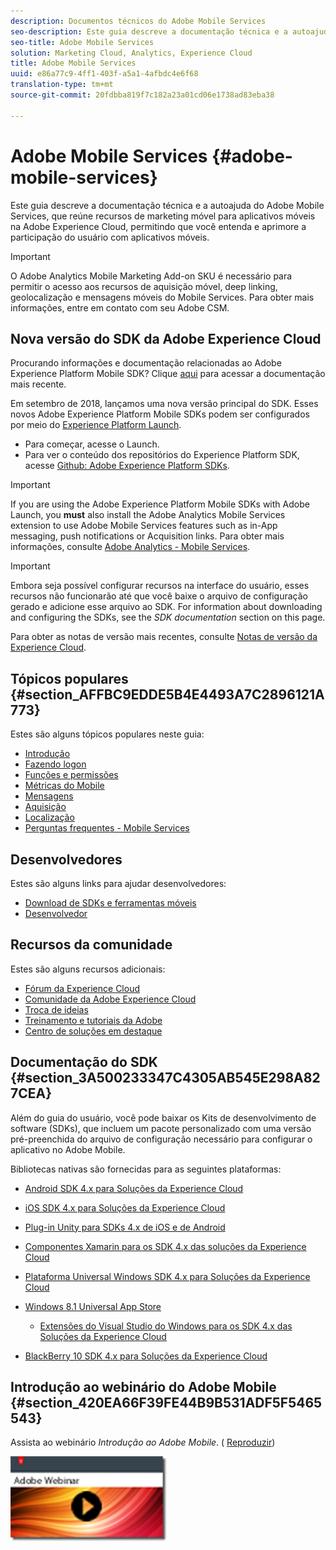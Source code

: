 ```yaml
---
description: Documentos técnicos do Adobe Mobile Services
seo-description: Este guia descreve a documentação técnica e a autoajuda do Adobe Mobile Services, que reúne recursos de marketing móvel para aplicativos móveis na Adobe Experience Cloud, permitindo que você entenda e aprimore a participação do usuário com aplicativos móveis.
seo-title: Adobe Mobile Services
solution: Marketing Cloud, Analytics, Experience Cloud
title: Adobe Mobile Services
uuid: e86a77c9-4ff1-403f-a5a1-4afbdc4e6f68
translation-type: tm+mt
source-git-commit: 20fdbba819f7c182a23a01cd06e1738ad83eba38

---
```



# Adobe Mobile Services {#adobe-mobile-services}

Este guia descreve a documentação técnica e a autoajuda do Adobe Mobile Services, que reúne recursos de marketing móvel para aplicativos móveis na Adobe Experience Cloud, permitindo que você entenda e aprimore a participação do usuário com aplicativos móveis.

>[!IMPORTANT]
>
>O Adobe Analytics Mobile Marketing Add-on SKU é necessário para permitir o acesso aos recursos de aquisição móvel, deep linking, geolocalização e mensagens móveis do Mobile Services. Para obter mais informações, entre em contato com seu Adobe CSM.

## Nova versão do SDK da Adobe Experience Cloud

Procurando informações e documentação relacionadas ao Adobe Experience Platform Mobile SDK? Clique [aqui](https://aep-sdks.gitbook.io/docs/) para acessar a documentação mais recente.

Em setembro de 2018, lançamos uma nova versão principal do SDK. Esses novos Adobe Experience Platform Mobile SDKs podem ser configurados por meio do [Experience Platform Launch](https://www.adobe.com/experience-platform/launch.html).

* Para começar, acesse o Launch.
* Para ver o conteúdo dos repositórios do Experience Platform SDK, acesse [Github: Adobe Experience Platform SDKs](https://github.com/Adobe-Marketing-Cloud/acp-sdks).

>[!IMPORTANT]
>
> If you are using the Adobe Experience Platform Mobile SDKs with Adobe Launch, you **must** also install the Adobe Analytics Mobile Services extension to use Adobe Mobile Services features such as in-App messaging, push notifications or Acquisition links. Para obter mais informações, consulte [Adobe Analytics - Mobile Services](https://aep-sdks.gitbook.io/docs/using-mobile-extensions/adobe-analytics-mobile-services).

>[!IMPORTANT]
>
>Embora seja possível configurar recursos na interface do usuário, esses recursos não funcionarão até que você baixe o arquivo de configuração gerado e adicione esse arquivo ao SDK. For information about downloading and configuring the SDKs, see the *SDK documentation* section on this page.

Para obter as notas de versão mais recentes, consulte [Notas de versão da Experience Cloud](https://docs.adobe.com/content/help/en/release-notes/experience-cloud/current.html).

## Tópicos populares {#section_AFFBC9EDDE5B4E4493A7C2896121A773}

Estes são alguns tópicos populares neste guia:

* [Introdução](/help/using/gs/gs.md)
* [Fazendo logon](/help/using/gs/gs-signin.md)
* [Funções e permissões](/help/using/gs/c-mob-roles-and-permissions.md)
* [Métricas do Mobile](/help/using/gs/metrics/metrics.md)
* [Mensagens](/help/using/in-app-messaging/in-app-messaging.md)
* [Aquisição](/help/using/acquisition-main/acquisition-main.md)
* [Localização](/help/using/location/c-location-overview.md)
* [Perguntas frequentes - Mobile Services](/help/using/faq-mobile.md)

## Desenvolvedores

Estes são alguns links para ajudar desenvolvedores:

* [Download de SDKs e ferramentas móveis](/help/using/c-manage-app-settings/c-mob-confg-app/t-config-analytics/download-sdk.md)
* [Desenvolvedor](https://marketing.adobe.com/resources/help/en_US/reference/developer.html)

## Recursos da comunidade

Estes são alguns recursos adicionais:

* [Fórum da Experience Cloud](https://forums.adobe.com/community/experience-cloud)
* [Comunidade da Adobe Experience Cloud](https://helpx.adobe.com/marketing-cloud.html?promoid=KAWSE)
* [Troca de ideias](https://forums.adobe.com/community/experience-cloud/analytics-cloud/analytics)
* [Treinamento e tutoriais da Adobe](https://helpx.adobe.com/learning.html?promoid=KAUDK)
* [Centro de soluções em destaque](https://www.adobe.com/marketing-cloud.html)

## Documentação do SDK {#section_3A500233347C4305AB545E298A827CEA}

Além do guia do usuário, você pode baixar os Kits de desenvolvimento de software (SDKs), que incluem um pacote personalizado com uma versão pré-preenchida do arquivo de configuração necessário para configurar o aplicativo no Adobe Mobile.

Bibliotecas nativas são fornecidas para as seguintes plataformas:

* [Android SDK 4.x para Soluções da Experience Cloud](https://docs.adobe.com/content/help/en/mobile-services/android/overview.html)

* [iOS SDK 4.x para Soluções da Experience Cloud](https://docs.adobe.com/content/help/en/mobile-services/ios/overview.html)

* [Plug-in Unity para SDKs 4.x de iOS e de Android](https://docs.adobe.com/content/help/en/mobile-services/unity/get-started.html)

* [Componentes Xamarin para os SDK 4.x das soluções da Experience Cloud](https://docs.adobe.com/content/help/en/mobile-services/xamarin/get-started.html)

* [Plataforma Universal Windows SDK 4.x para Soluções da Experience Cloud](https://docs.adobe.com/content/help/en/mobile-services/universal-windows/overview.html)

* [Windows 8.1 Universal App Store](https://docs.adobe.com/content/help/en/mobile-services/windows-universal-appstore/overview.html)

   * [Extensões do Visual Studio do Windows para os SDK 4.x das Soluções da Experience Cloud](https://docs.adobe.com/content/help/en/mobile-services/windows-universal-appstore/win-vse-4x.html)

* [BlackBerry 10 SDK 4.x para Soluções da Experience Cloud](https://docs.adobe.com/content/help/en/mobile-services/blackberry/overview.html)

## Introdução ao webinário do Adobe Mobile {#section_420EA66F39FE44B9B531ADF5F5465543}

Assista ao webinário *Introdução ao Adobe Mobile*. ( [Reproduzir](https://adobe.ly/PsxCFn))

[  ![](assets/webinar.png) ](https://adobe.ly/PsxCFn)
